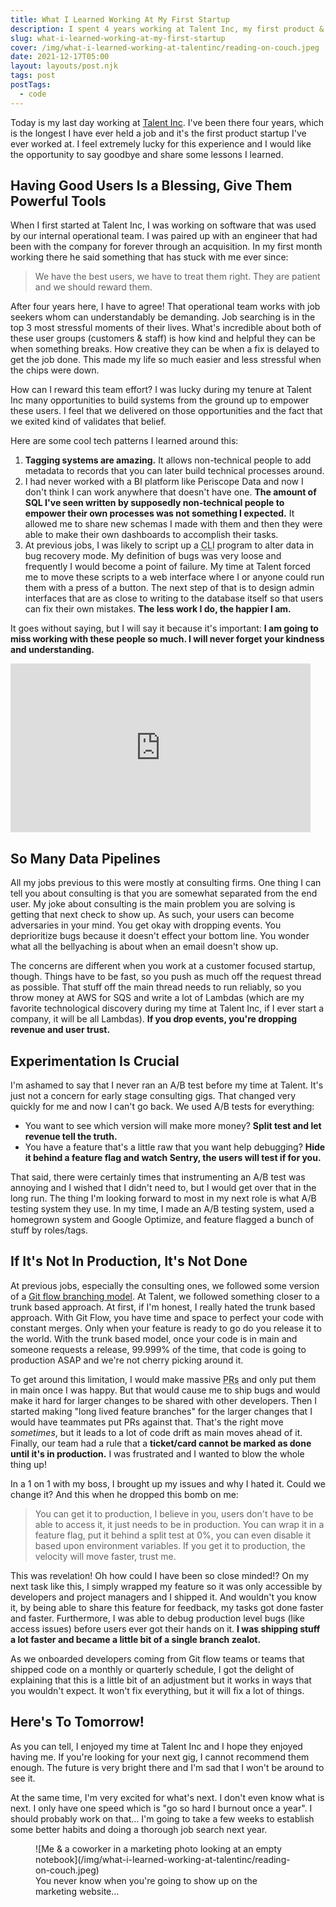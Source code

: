 ```yaml
---
title: What I Learned Working At My First Startup
description: I spent 4 years working at Talent Inc, my first product & customer focused startup, and I learned so much.
slug: what-i-learned-working-at-my-first-startup
cover: /img/what-i-learned-working-at-talentinc/reading-on-couch.jpeg
date: 2021-12-17T05:00
layout: layouts/post.njk
tags: post
postTags:
  - code
---
```


Today is my last day working at [Talent Inc](https://talentinc.com/). I've been there four years, which is the longest
I have ever held a job and it's the first product startup I've ever worked at. I feel extremely lucky for this
experience and I would like the opportunity to say goodbye and share some lessons I learned.

## Having Good Users Is a Blessing, Give Them Powerful Tools

When I first started at Talent Inc, I was working on software that was used by our internal operational team. I was
paired up with an engineer that had been with the company for forever through an acquisition. In my first month working
there he said something that has stuck with me ever since:

> We have the best users, we have to treat them right. They are patient and we should reward them.

After four years here, I have to agree! That operational team works with job seekers whom can understandably be
demanding. Job searching is in the top 3 most stressful moments of their lives. What's incredible about both of these
user groups (customers & staff) is how kind and helpful they can be when something breaks. How creative they can be when
a fix is delayed to get the job done. This made my life so much easier and less stressful when the chips were down.

How can I reward this team effort? I was lucky during my tenure at Talent Inc many opportunities to build systems from
the ground up to empower these users. I feel that we delivered on those opportunities and the fact that we exited kind
of validates that belief.

<!-- excerpt -->

Here are some cool tech patterns I learned around this:

1. **Tagging systems are amazing.** It allows non-technical people to add metadata to records that you can later build
   technical processes around.
2. I had never worked with a BI platform like Periscope Data and now I don't think I can work anywhere that doesn't have
   one. **The amount of SQL I've seen written by supposedly non-technical people to empower their own processes was not
   something I expected.** It allowed me to share new schemas I made with them and then they were able to make their own
   dashboards to accomplish their tasks.
3. At previous jobs, I was likely to script up a <abbr title="Command Line Interface">CLI</abbr> program to alter data
   in bug recovery mode. My definition of bugs was very loose and frequently I would become a point of failure. My time
   at Talent forced me to move these scripts to a web interface where I or anyone could run them with a press of
   a button. The next step of that is to design admin interfaces that are as close to writing to the database itself so
   that users can fix their own mistakes. **The less work I do, the happier I am.**

It goes without saying, but I will say it because it's important: **I am going to miss working with these people so
much. I will never forget your kindness and understanding.**

<iframe src="https://giphy.com/embed/ALQnCUBuggPxS" width="480" height="270" frameBorder="0" className="giphy-embed center" allowFullScreen></iframe>

## So Many Data Pipelines

All my jobs previous to this were mostly at consulting firms. One thing I can tell you about consulting is that you are
somewhat separated from the end user. My joke about consulting is the main problem you are solving is getting that
next check to show up. As such, your users can become adversaries in your mind. You get okay with dropping events. You
deprioritize bugs because it doesn't effect your bottom line. You wonder what all the bellyaching is about when an email
doesn't show up.

The concerns are different when you work at a customer focused startup, though. Things have to be fast, so you push as
much off the request thread as possible. That stuff off the main thread needs to run reliably, so you throw money at AWS
for SQS and write a lot of Lambdas (which are my favorite technological discovery during my time at Talent Inc, if
I ever start a company, it will be all Lambdas). **If you drop events, you're dropping revenue and user trust.**

## Experimentation Is Crucial

I'm ashamed to say that I never ran an A/B test before my time at Talent. It's just not a concern for early stage
consulting gigs. That changed very quickly for me and now I can't go back. We used A/B tests for everything:

* You want to see which version will make more money? **Split test and let revenue tell the truth.**
* You have a feature that's a little raw that you want help debugging? **Hide it behind a feature flag and watch Sentry,
  the users will test if for you.**

That said, there were certainly times that instrumenting an A/B test was annoying and I wished that I didn't need to,
but I would get over that in the long run. The thing I'm looking forward to most in my next role is what A/B testing
system they use. In my time, I made an A/B testing system, used a homegrown system and Google Optimize, and feature
flagged a bunch of stuff by roles/tags.

## If It's Not In Production, It's Not Done

At previous jobs, especially the consulting ones, we followed some version of a [Git flow branching model](https://datasift.github.io/gitflow/IntroducingGitFlow.html).
At Talent, we followed something closer to a trunk based approach. At first, if I'm honest, I really hated the trunk
based approach. With Git Flow, you have time and space to perfect your code with constant merges. Only when your feature
is ready to go do you release it to the world. With the trunk based model, once your code is in main and someone
requests a release, 99.999% of the time, that code is going to production ASAP and we're not cherry picking around it.

To get around this limitation, I would make massive <abbr title="Pull Requests">PRs</abbr> and only put them in main
once I was happy. But that would cause me to ship bugs and would make it hard for larger changes to be shared with other
developers. Then I started making "long lived feature branches" for the larger changes that I would have teammates put
PRs against that. That's the right move _sometimes_, but it leads to a lot of code drift as main moves ahead of it.
Finally, our team had a rule that a **ticket/card cannot be marked as done until it's in production.** I was frustrated
and I wanted to blow the whole thing up!

In a 1 on 1 with my boss, I brought up my issues and why I hated it. Could we change it? And this when he dropped this
bomb on me:

> You can get it to production, I believe in you, users don't have to be able to access it, it just needs to be in
> production. You can wrap it in a feature flag, put it behind a split test at 0%, you can even disable it based upon
> environment variables. If you get it to production, the velocity will move faster, trust me.

This was revelation! Oh how could I have been so close minded!? On my next task like this, I simply wrapped my feature
so it was only accessible by developers and project managers and I shipped it. And wouldn't you know it, by being able
to share this feature for feedback, my tasks got done faster and faster. Furthermore, I was able to debug production
level bugs (like access issues) before users ever got their hands on it. **I was shipping stuff a lot faster and became
a little bit of a single branch zealot.**

As we onboarded developers coming from Git flow teams or teams that shipped code on a monthly or quarterly schedule,
I got the delight of explaining that this is a little bit of an adjustment but it works in ways that you wouldn't
expect. It won't fix everything, but it will fix a lot of things.

## Here's To Tomorrow!

As you can tell, I enjoyed my time at Talent Inc and I hope they enjoyed having me. If you're looking for your next gig,
I cannot recommend them enough. The future is very bright there and I'm sad that I won't be around to see it.

At the same time, I'm very excited for what's next. I don't even know what is next. I only have one speed which is "go
so hard I burnout once a year". I should probably work on that… I'm going to take a few weeks to establish some better
habits and doing a thorough job search next year.

<figure>
  ![Me & a coworker in a marketing photo looking at an empty notebook](/img/what-i-learned-working-at-talentinc/reading-on-couch.jpeg)
  <figcaption>You never know when you're going to show up on the marketing website…</figcaption>
</figure>
